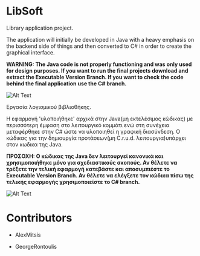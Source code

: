 # LibSoft
Library application project.

The application will initially be developed in Java with a heavy emphasis on the backend side of things and then converted to C# in order to create the graphical interface.

**WARNING: The Java code is not properly functioning and was only used for design purposes. If you want to run the final projects download and extract the Executable Version Branch. If you want to check the code behind the final application use the C# branch.**

![Alt Text](https://files.catbox.moe/afsqmm.gif)

Εργασία λογισμικού βιβλιοθήκης.

Η εφαρμογή 'υλοποιήθηκε' αρχικά στην Java(μη εκτελέσιμος κώδικας) με περισσότερη έμφαση στο λειτουργικό κομμάτι ενώ στη συνέχεια μεταφέρθηκε στην C# ώστε να υλοποιηθεί η γραφική διασύνδεση. Ο κώδικας για την δημιουργία προτάσεων(μη C.r.u.d. λειτουργια)υπάρχει στον κωδικα της Java.

**ΠΡΟΣΟΧΗ: Ο κώδικας της Java δεν λειτουργεί κανονικά και χρησιμοποιήθηκε μόνο για σχεδιαστικούς σκοπούς. Αν θέλετε να τρέξετε την τελική εφαρμογή κατεβάστε και αποσυμπιέστε το Executable Version Branch. Αν θέλετε να ελέγξετε τον κώδικα πίσω της τελικής εφαρμογής χρησιμοποιείστε το C# branch.**



![Alt Text](https://files.catbox.moe/afsqmm.gif)

# Contributors

* AlexMitsis

* GeorgeRontoulis

